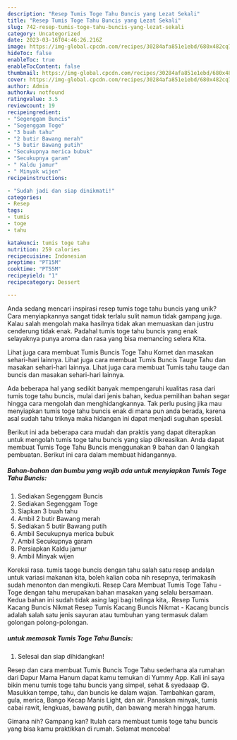 ```yaml
---
description: "Resep Tumis Toge Tahu Buncis yang Lezat Sekali"
title: "Resep Tumis Toge Tahu Buncis yang Lezat Sekali"
slug: 742-resep-tumis-toge-tahu-buncis-yang-lezat-sekali
category: Uncategorized
date: 2023-03-16T04:46:26.216Z
image: https://img-global.cpcdn.com/recipes/30284afa851e1ebd/680x482cq70/tumis-toge-tahu-buncis-foto-resep-utama.jpg
hideToc: false
enableToc: true
enableTocContent: false
thumbnail: https://img-global.cpcdn.com/recipes/30284afa851e1ebd/680x482cq70/tumis-toge-tahu-buncis-foto-resep-utama.jpg
cover: https://img-global.cpcdn.com/recipes/30284afa851e1ebd/680x482cq70/tumis-toge-tahu-buncis-foto-resep-utama.jpg
author: Admin
authorAv: notfound
ratingvalue: 3.5
reviewcount: 19
recipeingredient:
- "Segenggam Buncis"
- "Segenggam Toge"
- "3 buah tahu"
- "2 butir Bawang merah"
- "5 butir Bawang putih"
- "Secukupnya merica bubuk"
- "Secukupnya garam"
- " Kaldu jamur"
- " Minyak wijen"
recipeinstructions:

- "Sudah jadi dan siap dinikmati!"
categories:
- Resep
tags:
- tumis
- toge
- tahu

katakunci: tumis toge tahu 
nutrition: 259 calories
recipecuisine: Indonesian
preptime: "PT15M"
cooktime: "PT55M"
recipeyield: "1"
recipecategory: Dessert

---
```





Anda sedang mencari inspirasi resep tumis toge tahu buncis yang unik? Cara menyiapkannya sangat tidak terlalu sulit namun tidak gampang juga. Kalau salah mengolah maka hasilnya tidak akan memuaskan dan justru cenderung tidak enak. Padahal tumis toge tahu buncis yang enak selayaknya punya aroma dan rasa yang bisa memancing selera Kita.





Lihat juga cara membuat Tumis Buncis Toge Tahu Kornet dan masakan sehari-hari lainnya. Lihat juga cara membuat Tumis Buncis Tauge Tahu dan masakan sehari-hari lainnya. Lihat juga cara membuat Tumis tahu tauge dan buncis dan masakan sehari-hari lainnya.

Ada beberapa hal yang sedikit banyak mempengaruhi kualitas rasa dari tumis toge tahu buncis, mulai dari jenis bahan, kedua pemilihan bahan segar hingga cara mengolah dan menghidangkannya. Tak perlu pusing jika mau menyiapkan tumis toge tahu buncis enak di mana pun anda berada, karena asal sudah tahu triknya maka hidangan ini dapat menjadi suguhan spesial.






Berikut ini ada beberapa cara mudah dan praktis yang dapat diterapkan untuk mengolah tumis toge tahu buncis yang siap dikreasikan. Anda dapat membuat Tumis Toge Tahu Buncis menggunakan 9 bahan dan 0 langkah pembuatan. Berikut ini cara dalam membuat hidangannya.

<!--inarticleads1-->

##### Bahan-bahan dan bumbu yang wajib ada untuk menyiapkan Tumis Toge Tahu Buncis:

1. Sediakan Segenggam Buncis
1. Sediakan Segenggam Toge
1. Siapkan 3 buah tahu
1. Ambil 2 butir Bawang merah
1. Sediakan 5 butir Bawang putih
1. Ambil Secukupnya merica bubuk
1. Ambil Secukupnya garam
1. Persiapkan  Kaldu jamur
1. Ambil  Minyak wijen


Koreksi rasa. tumis taoge buncis dengan tahu salah satu resep andalan untuk variasi makanan kita, boleh kalian coba nih resepnya, terimakasih sudah menonton dan mengikuti. Resep Cara Membuat Tumis Toge Tahu - Toge dengan tahu merupakan bahan masakan yang selalu bersamaan. Kedua bahan ini sudah tidak asing lagi bagi telinga kita,. Resep Tumis Kacang Buncis Nikmat Resep Tumis Kacang Buncis Nikmat - Kacang buncis adalah salah satu jenis sayuran atau tumbuhan yang termasuk dalam golongan polong-polongan. 

<!--inarticleads2-->

#####  untuk memasak Tumis Toge Tahu Buncis:


1. Selesai dan siap dihidangkan!

Resep dan cara membuat Tumis Buncis Toge Tahu sederhana ala rumahan dari Dapur Mama Hanum dapat kamu temukan di Yummy App. Kali ini saya bikin menu tumis toge tahu buncis yang simpel, sehat &amp; syedaaap 😋. Masukkan tempe, tahu, dan buncis ke dalam wajan. Tambahkan garam, gula, merica, Bango Kecap Manis Light, dan air. Panaskan minyak, tumis cabai rawit, lengkuas, bawang putih, dan bawang merah hingga harum. 

Gimana nih? Gampang kan? Itulah cara membuat tumis toge tahu buncis yang bisa kamu praktikkan di rumah. Selamat mencoba!
